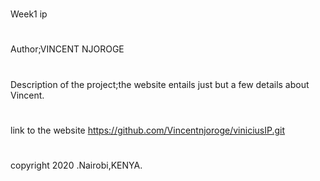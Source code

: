 #
Week1 ip
#
Author;VINCENT NJOROGE
#
Description of the project;the website entails just but a few details about Vincent.
#
#
link to the website https://github.com/Vincentnjoroge/viniciusIP.git
# 
copyright 2020 .Nairobi,KENYA.
